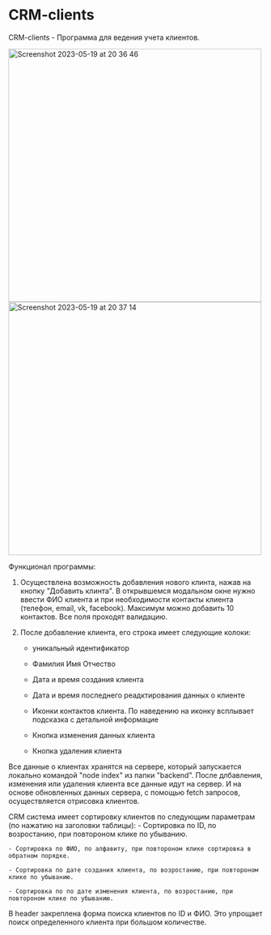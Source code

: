 # CRM-clients

CRM-clients - Программа для ведения учета клиентов.

<img width="500" alt="Screenshot 2023-05-19 at 20 36 46" src="https://github.com/vladmikhalev/CRM-clients/assets/107835280/1e92081f-dacc-4079-816f-e6c68d096f59">
<img width="500" alt="Screenshot 2023-05-19 at 20 37 14" src="https://github.com/vladmikhalev/CRM-clients/assets/107835280/a2dd63ab-2aed-4297-82d3-43407d0e6325">



Функционал программы:
1. Осуществлена возможность добавления нового клинта, нажав на кнопку "Добавить клинта". В открывшемся модальном окне нужно ввести ФИО клиента и при необходимости контакты клиента (телефон, email, vk, facebook). Максимум можно добавить 10 контактов. Все поля проходят валидацию.

2. После добавление клиента, его строка имеет следующие колоки:
    - уникальный идентификатор
    
    - Фамилия Имя Отчество
    
    - Дата и время создания клиента
    
    - Дата и время последнего реадктирования данных о клиенте
    
    - Иконки контактов клиента. По наведению на иконку всплывает подсказка с детальной информацие
    
    - Кнопка изменения данных клиента
    
    - Кнопка удаления клиента
    
Все данные о клиентах хранятся на сервере, который запускается локально командой "node index" из папки "backend". После длбавления, изменения или удаления клиента все данные идут на сервер. И на основе обновленных данных сервера, с помощью fetch запросов, осуществляется отрисовка клиентов.

CRM система имеет сортировку клиентов по следующим параметрам (по нажатию на заголовки таблицы):
    - Сортировка по ID, по возростанию, при повтороном клике по убыванию.
    
    - Сортировка по ФИО, по алфавиту, при повтороном клике сортировка в обратном порядке.    
    
    - Сортировка по дате создания клиента, по возростанию, при повтороном клике по убыванию.
    
    - Сортировка по по дате изменения клиента, по возростанию, при повтороном клике по убыванию.    
    
В header закреплена форма поиска клиентов по ID и ФИО. Это упрощает поиск определенного клиента при большом количестве.    
    
